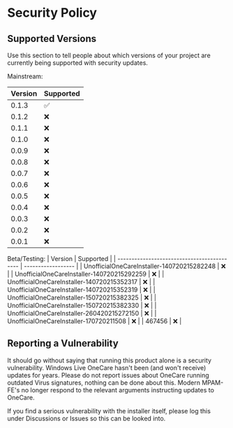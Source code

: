 # Security Policy

## Supported Versions

Use this section to tell people about which versions of your project are
currently being supported with security updates.

Mainstream:

| Version | Supported          |
| ------- | ------------------ |
| 0.1.3   | :white_check_mark: |
| 0.1.2   | :x:                |
| 0.1.1   | :x:                |
| 0.1.0   | :x:                |
| 0.0.9   | :x:                |
| 0.0.8   | :x:                |
| 0.0.7   | :x:                |
| 0.0.6   | :x:                |
| 0.0.5   | :x:                |
| 0.0.4   | :x:                |
| 0.0.3   | :x:                |
| 0.0.2   | :x:                |
| 0.0.1   | :x:                |

Beta/Testing:
| Version                                     | Supported          |
| ------------------------------------------- | ------------------ |
| UnofficialOneCareInstaller-140720215282248  | :x:                |
| UnofficialOneCareInstaller-140720215292259  | :x:                |
| UnofficialOneCareInstaller-140720215352317  | :x:                |
| UnofficialOneCareInstaller-140720215352319  | :x:                |
| UnofficialOneCareInstaller-150720215382325  | :x:                |
| UnofficialOneCareInstaller-150720215382330  | :x:                |
| UnofficialOneCareInstaller-260420215272150  | :x:                |
| UnofficialOneCareInstaller-170720211508     | :x:                |
| 467456                                      | :x:                |

## Reporting a Vulnerability

It should go without saying that running this product alone is a security vulnerability. Windows Live OneCare hasn't been (and won't receive) updates for years.
Please do not report issues about OneCare running outdated Virus signatures, nothing can be done about this. Modern MPAM-FE's no longer respond to the relevant
arguments instructing updates to OneCare.

If you find a serious vulnerability with the installer itself, please log this under Discussions or Issues so this can be looked into.

